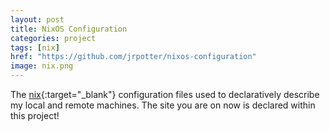 ```yaml
---
layout: post
title: NixOS Configuration
categories: project
tags: [nix]
href: "https://github.com/jrpotter/nixos-configuration"
image: nix.png
---
```


The [nix](https://nixos.org){:target="_blank"} configuration files used to
declaratively describe my local and remote machines. The site you are on now is
declared within this project!
